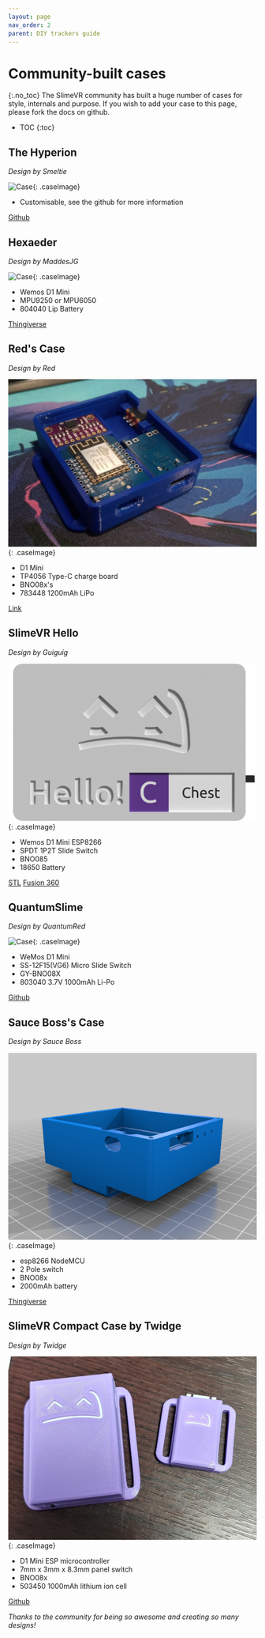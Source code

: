 ```yaml
---
layout: page
nav_order: 2
parent: DIY trackers guide
---
```


# Community-built cases
{:.no_toc}
The SlimeVR community has built a huge number of cases for style, internals and purpose. If you wish to add your case to this page, please fork the docs on github.

* TOC
{:toc}

## The Hyperion
*Design by Smeltie*

![Case](https://camo.githubusercontent.com/3833825c0d85db1f5f6bf5606a9e44e38a35e08e41930867164a9b90ac31f1bc/68747470733a2f2f692e696d6775722e636f6d2f39764466594a442e676966){: .caseImage}

* Customisable, see the github for more information

[Github](https://github.com/Smeltie/Hyperion)


## Hexaeder
*Design by MaddesJG*

![Case](https://cdn.thingiverse.com/assets/a0/48/2e/73/d8/featured_preview_SlimeVR_Case_V1.8.png){: .caseImage}

* Wemos D1 Mini
* MPU9250 or MPU6050
* 804040 Lip Battery

[Thingiverse](https://www.thingiverse.com/thing:5140456)

## Red's Case
*Design by Red*

![Case](../assets/img/redCase.jpg){: .caseImage}

* D1 Mini
* TP4056 Type-C charge board
* BNO08x's
* 783448 1200mAh LiPo

[Link](../assets/cases/RedSlimeBasic.zip)

## SlimeVR Hello
*Design by Guiguig*

![Case](../assets/img/SlimeVRHello.png){: .caseImage}

* Wemos D1 Mini ESP8266
* SPDT 1P2T Slide Switch
* BNO085
* 18650 Battery

[STL](../assets/cases/SlimeVR_Hello_STL.zip)
[Fusion 360](SlimeVR_Hello_v13.f3d)

## QuantumSlime
*Design by QuantumRed*

![Case](https://github.com/Quantum-Red/QuantumSlimes/raw/main/Misc/V4%20Rendered%20Picture.png){: .caseImage}

* WeMos D1 Mini
* SS-12F15(VG6) Micro Slide Switch
* GY-BNO08X 
* 803040 3.7V 1000mAh Li-Po

[Github](https://github.com/Quantum-Red/QuantumSlimes/releases/tag/V4)

## Sauce Boss's Case
*Design by Sauce Boss*

![Case](../assets/img/sauceBossCase.png){: .caseImage}

* esp8266 NodeMCU
* 2 Pole switch
* BNO08x
* 2000mAh battery

[Thingiverse](https://www.thingiverse.com/thing:4872694)

## SlimeVR Compact Case by Twidge
*Design by Twidge*

![Case](https://github.com/TwidgeVR/slimevr_compact_case/raw/main/images/compact_case_display.jpg){: .caseImage}

* D1 Mini ESP microcontroller
* 7mm x 3mm x 8.3mm panel switch
* BNO08x
* 503450 1000mAh lithium ion cell

[Github](https://github.com/TwidgeVR/slimevr_compact_case)

*Thanks to the community for being so awesome and creating so many designs!*
